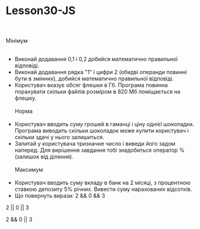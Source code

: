 # Lesson30-JS
<br><br>
Мінімум
<br><br>
- Виконай додавання 0,1 і 0,2 добийся математично правильної відповіді.
- Виконай додавання рядка "1" і цифри 2 (обидві операнди повинні бути в змінних), добийся математично правильної відповіді.
- Користувач вказує обсяг флешки в Гб. Програма повинна порахувати скільки файлів розміром в 820 Мб поміщається на флешку.
<br><br>
Норма
<br><br>
- Користувач вводить суму грошей в гаманці і ціну однієї шоколадки. Програма виводить скільки шоколадок може купити користувач і скільки здачі у нього залишиться.
- Запитай у користувача тризначне число і виведи його задом наперед. Для вирішення завдання тобі знадобиться оператор % (залишок від ділення).
<br><br>
Максимум
<br><br>
- Користувач вводить суму вкладу в банк на 2 місяці, з процентною ставкою депозиту 5% річних. Вивести суму нарахованих відсотків.
- Що повернуть вирази:
 2 && 0 && 3

 2 || 0 || 3

2 && 0 || 3
